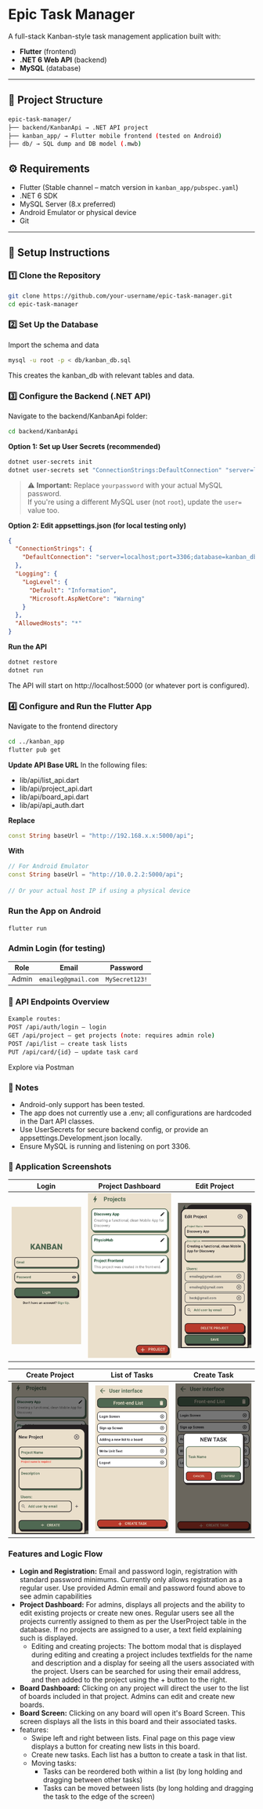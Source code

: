 # Epic Task Manager

A full-stack Kanban-style task management application built with:
- **Flutter** (frontend)
- **.NET 6 Web API** (backend)
- **MySQL** (database)

---

## 📁 Project Structure
```bash
epic-task-manager/
├── backend/KanbanApi → .NET API project
├── kanban_app/ → Flutter mobile frontend (tested on Android)
├── db/ → SQL dump and DB model (.mwb)
```

## ⚙️ Requirements

- Flutter (Stable channel – match version in `kanban_app/pubspec.yaml`)
- .NET 6 SDK
- MySQL Server (8.x preferred)
- Android Emulator or physical device
- Git

---

## 🚀 Setup Instructions

### 1️⃣ Clone the Repository

```bash
git clone https://github.com/your-username/epic-task-manager.git
cd epic-task-manager
```

### 2️⃣ Set Up the Database
Import the schema and data
```bash
mysql -u root -p < db/kanban_db.sql
```
This creates the kanban_db with relevant tables and data.

### 3️⃣ Configure the Backend (.NET API)
Navigate to the backend/KanbanApi folder:
```bash
cd backend/KanbanApi
```

**Option 1: Set up User Secrets (recommended)**
```bash
dotnet user-secrets init
dotnet user-secrets set "ConnectionStrings:DefaultConnection" "server=localhost;port=3306;database=kanban_db;user=root;password=yourpassword"
```
> ⚠️ **Important:** Replace `yourpassword` with your actual MySQL password.  
> If you're using a different MySQL user (not `root`), update the `user=` value too.

**Option 2: Edit appsettings.json (for local testing only)**
```json
{
  "ConnectionStrings": {
    "DefaultConnection": "server=localhost;port=3306;database=kanban_db;user=root;password=yourpassword"
  },
  "Logging": {
    "LogLevel": {
      "Default": "Information",
      "Microsoft.AspNetCore": "Warning"
    }
  },
  "AllowedHosts": "*"
} 
```
**Run the API**
```bash
dotnet restore
dotnet run
```
The API will start on http://localhost:5000 (or whatever port is configured).

### 4️⃣ Configure and Run the Flutter App
Navigate to the frontend directory
```bash
cd ../kanban_app
flutter pub get
```

**Update API Base URL**
In the following files:
- lib/api/list_api.dart
- lib/api/project_api.dart
- lib/api/board_api.dart
- lib/api/api_auth.dart

**Replace**
```dart
const String baseUrl = "http://192.168.x.x:5000/api";
```
**With**
```dart
// For Android Emulator
const String baseUrl = "http://10.0.2.2:5000/api";

// Or your actual host IP if using a physical device
```

### Run the App on Android
```bash
flutter run
```

### Admin Login (for testing)
| Role  | Email            | Password    |
| ----- | ---------------- | ----------- |
| Admin | `emaileg@gmail.com` | `MySecret123!` |


### 🧪 API Endpoints Overview
```bash
Example routes: 
POST /api/auth/login – login
GET /api/project – get projects (note: requires admin role)
POST /api/list – create task lists
PUT /api/card/{id} – update task card
```
Explore via Postman

### 📝 Notes
- Android-only support has been tested.
- The app does not currently use a .env; all configurations are hardcoded in the Dart API classes.
- Use UserSecrets for secure backend config, or provide an appsettings.Development.json locally.
- Ensure MySQL is running and listening on port 3306.

### 📸 Application Screenshots

| Login | Project Dashboard | Edit Project |
|-------|-------------------|--------------|
| ![Login](screenshots/Login.jpg) | ![Project Dashboard](screenshots/ProjectDashboard.jpg) | ![Edit Project](screenshots/EditProject.jpg) |

| Create Project | List of Tasks | Create Task |
|----------------|---------------|-------------|
| ![Create Project](screenshots/CreateProject.jpg) | ![List Task](screenshots/List.jpg) | ![Create Task](screenshots/CreateTask.jpg) |

### Features and Logic Flow
- **Login and Registration:** Email and password login, registration with standard password minimums. Currently only allows registration as a regular user. Use provided Admin email and password found above to see admin capabilities
- **Project Dashboard:** For admins, displays all projects and the ability to edit existing projects or create new ones. Regular users see all the projects currently assigned to them as per the UserProject table in the database. If no projects are assigned to a user, a text field explaining such is displayed.
  - Editing and creating projects: The bottom modal that is displayed during editing and creating a project includes textfields for the name and description and a display for seeing all the users associated with the project. Users can be searched for using their email address, and then added to the project using the + button to the right.  
- **Board Dashboard:** Clicking on any project will direct the user to the list of boards included in that project. Admins can edit and create new boards.
- **Board Screen:** Clicking on any board will open it's Board Screen. This screen displays all the lists in this board and their associated tasks.
- features:
  - Swipe left and right between lists. Final page on this page view displays a button for creating new lists in this board.
  - Create new tasks. Each list has a button to create a task in that list.
  - Moving tasks:
    - Tasks can be reordered both within a list (by long holding and dragging between other tasks)
    - Tasks can be moved between lists (by long holding and dragging the task to the edge of the screen)

